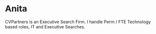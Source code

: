 # Anita
CVPartners is an Executive Search Firm.  I handle Perm / FTE Technology based roles, IT and Executive Searches.
